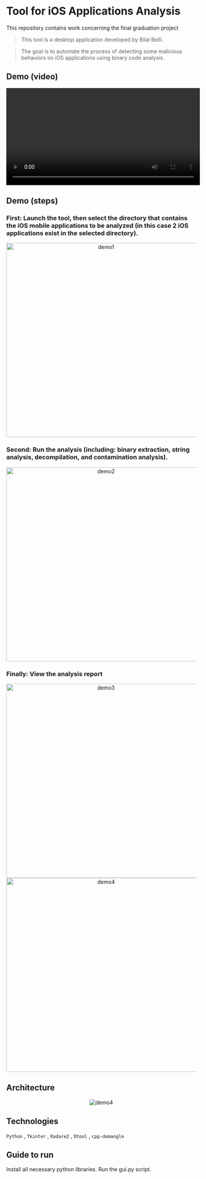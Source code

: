 # Tool for iOS Applications Analysis
This repository contains work concerning the final graduation project 

> This tool is a desktop application developed by Bilal Belli.

> The goal is to automate the process of detecting some malicious behaviors on iOS applications using binary code analysis.

## Demo (video)

<div align="center">
   <video width="514" alt="demoVideo" src="https://github.com/user-attachments/assets/9bbc0ca8-54dd-4f30-b7eb-b1c23826d337">
</div>

## Demo (steps)

### First: Launch the tool, then select the directory that contains the iOS mobile applications to be analyzed (in this case 2 iOS applications exist in the selected directory).
<div align="center">
   <img width="514" alt="demo1" src="https://github.com/user-attachments/assets/ba02b53e-79b0-4b42-91c0-14a5f4661768">
</div>

### Second: Run the analysis (including: binary extraction, string analysis, decompilation, and contamination analysis).
<div align="center">
   <img width="514" alt="demo2" src="https://github.com/user-attachments/assets/fe9fb096-be86-42ab-a5ba-7f48109ed2c0">
</div>

### Finally: View the analysis report
<div align="center">
   <img width="514" alt="demo3" src="https://github.com/user-attachments/assets/c975ad6b-0707-4627-b190-0a3ffed8c437">
</div>

<div align="center">
   <img width="514" alt="demo4" src="https://github.com/user-attachments/assets/17a4d0e4-18fa-4c6c-a3f7-1dda4257dac0">
</div>

## Architecture
<div align="center">
   <img  alt="demo4" src="https://github.com/user-attachments/assets/798188c6-9822-4ee0-b849-ac0ad2245630">
</div>

## Technologies
``Python`` , ``Tkinter`` , ``Radare2`` , ``Otool`` , ``cpp-demangle``
## Guide to run
Install all necessary python libraries.
Run the gui.py script.
